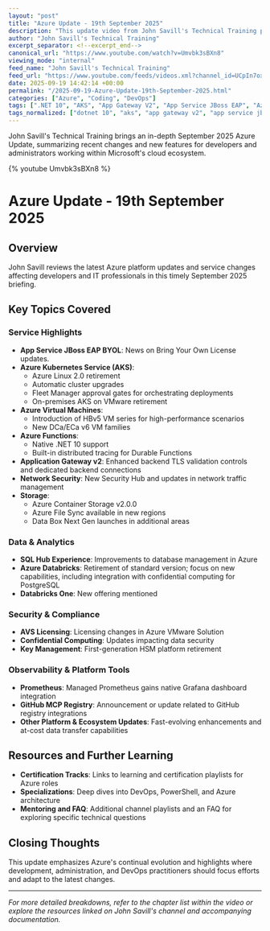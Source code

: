 ```yaml
---
layout: "post"
title: "Azure Update - 19th September 2025"
description: "This update video from John Savill's Technical Training provides a roundup of Azure platform changes and enhancements announced in September 2025. Covered topics include service retirements, new platform capabilities, feature rollouts across Azure Kubernetes Service, Azure Functions, virtual machines, database services, observability tooling, and more—all aimed at administrators, architects, and Azure solution developers."
author: "John Savill's Technical Training"
excerpt_separator: <!--excerpt_end-->
canonical_url: "https://www.youtube.com/watch?v=Umvbk3sBXn8"
viewing_mode: "internal"
feed_name: "John Savill's Technical Training"
feed_url: "https://www.youtube.com/feeds/videos.xml?channel_id=UCpIn7ox7j7bH_OFj7tYouOQ"
date: 2025-09-19 14:42:14 +00:00
permalink: "/2025-09-19-Azure-Update-19th-September-2025.html"
categories: ["Azure", "Coding", "DevOps"]
tags: [".NET 10", "AKS", "App Gateway V2", "App Service JBoss EAP", "Azure", "Azure Cloud", "Azure Container Storage", "Azure Data Box", "Azure Databricks", "Azure Functions", "Azure Linux", "Azure PostgreSQL", "Azure Update", "Azure VMware", "Cloud", "Cloud Infrastructure", "Coding", "DCa/ECa V6", "DevOps", "Distributed Tracing", "Fleet Manager", "Grafana", "HBv5 VM", "Managed Prometheus", "Microsoft", "Microsoft Azure", "Network Security Hub", "Observability", "Service Retirement", "SQL Hub", "Videos", "Virtual Machines"]
tags_normalized: ["dotnet 10", "aks", "app gateway v2", "app service jboss eap", "azure", "azure cloud", "azure container storage", "azure data box", "azure databricks", "azure functions", "azure linux", "azure postgresql", "azure update", "azure vmware", "cloud", "cloud infrastructure", "coding", "dcaslasheca v6", "devops", "distributed tracing", "fleet manager", "grafana", "hbv5 vm", "managed prometheus", "microsoft", "microsoft azure", "network security hub", "observability", "service retirement", "sql hub", "videos", "virtual machines"]
---
```


John Savill's Technical Training brings an in-depth September 2025 Azure Update, summarizing recent changes and new features for developers and administrators working within Microsoft's cloud ecosystem.<!--excerpt_end-->

{% youtube Umvbk3sBXn8 %}

# Azure Update - 19th September 2025

## Overview

John Savill reviews the latest Azure platform updates and service changes affecting developers and IT professionals in this timely September 2025 briefing.

## Key Topics Covered

### Service Highlights

- **App Service JBoss EAP BYOL**: News on Bring Your Own License updates.
- **Azure Kubernetes Service (AKS)**:
  - Azure Linux 2.0 retirement
  - Automatic cluster upgrades
  - Fleet Manager approval gates for orchestrating deployments
  - On-premises AKS on VMware retirement
- **Azure Virtual Machines**:
  - Introduction of HBv5 VM series for high-performance scenarios
  - New DCa/ECa v6 VM families
- **Azure Functions**:
  - Native .NET 10 support
  - Built-in distributed tracing for Durable Functions
- **Application Gateway v2**: Enhanced backend TLS validation controls and dedicated backend connections
- **Network Security**: New Security Hub and updates in network traffic management
- **Storage**:
  - Azure Container Storage v2.0.0
  - Azure File Sync available in new regions
  - Data Box Next Gen launches in additional areas

### Data & Analytics

- **SQL Hub Experience**: Improvements to database management in Azure
- **Azure Databricks**: Retirement of standard version; focus on new capabilities, including integration with confidential computing for PostgreSQL
- **Databricks One**: New offering mentioned

### Security & Compliance

- **AVS Licensing**: Licensing changes in Azure VMware Solution
- **Confidential Computing**: Updates impacting data security
- **Key Management**: First-generation HSM platform retirement

### Observability & Platform Tools

- **Prometheus**: Managed Prometheus gains native Grafana dashboard integration
- **GitHub MCP Registry**: Announcement or update related to GitHub registry integrations
- **Other Platform & Ecosystem Updates**: Fast-evolving enhancements and at-cost data transfer capabilities

## Resources and Further Learning

- **Certification Tracks**: Links to learning and certification playlists for Azure roles
- **Specializations**: Deep dives into DevOps, PowerShell, and Azure architecture
- **Mentoring and FAQ**: Additional channel playlists and an FAQ for exploring specific technical questions

## Closing Thoughts

This update emphasizes Azure's continual evolution and highlights where development, administration, and DevOps practitioners should focus efforts and adapt to the latest changes.

---

*For more detailed breakdowns, refer to the chapter list within the video or explore the resources linked on John Savill's channel and accompanying documentation.*
